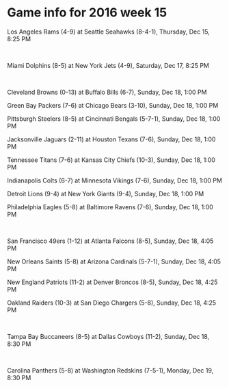 # Game info for 2016 week 15

Los Angeles Rams (4-9) at Seattle Seahawks (8-4-1), Thursday, Dec 15, 8:25 PM


<br/>

Miami Dolphins (8-5) at New York Jets (4-9), Saturday, Dec 17, 8:25 PM


<br/>

Cleveland Browns (0-13) at Buffalo Bills (6-7), Sunday, Dec 18, 1:00 PM

Green Bay Packers (7-6) at Chicago Bears (3-10), Sunday, Dec 18, 1:00 PM

Pittsburgh Steelers (8-5) at Cincinnati Bengals (5-7-1), Sunday, Dec 18, 1:00 PM

Jacksonville Jaguars (2-11) at Houston Texans (7-6), Sunday, Dec 18, 1:00 PM

Tennessee Titans (7-6) at Kansas City Chiefs (10-3), Sunday, Dec 18, 1:00 PM

Indianapolis Colts (6-7) at Minnesota Vikings (7-6), Sunday, Dec 18, 1:00 PM

Detroit Lions (9-4) at New York Giants (9-4), Sunday, Dec 18, 1:00 PM

Philadelphia Eagles (5-8) at Baltimore Ravens (7-6), Sunday, Dec 18, 1:00 PM


<br/>

San Francisco 49ers (1-12) at Atlanta Falcons (8-5), Sunday, Dec 18, 4:05 PM

New Orleans Saints (5-8) at Arizona Cardinals (5-7-1), Sunday, Dec 18, 4:05 PM

New England Patriots (11-2) at Denver Broncos (8-5), Sunday, Dec 18, 4:25 PM

Oakland Raiders (10-3) at San Diego Chargers (5-8), Sunday, Dec 18, 4:25 PM


<br/>

Tampa Bay Buccaneers (8-5) at Dallas Cowboys (11-2), Sunday, Dec 18, 8:30 PM


<br/>

Carolina Panthers (5-8) at Washington Redskins (7-5-1), Monday, Dec 19, 8:30 PM

